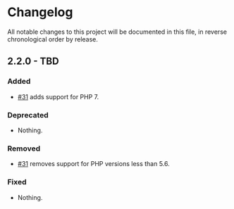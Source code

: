# Changelog

All notable changes to this project will be documented in this file, in reverse chronological order by release.

## 2.2.0 - TBD

### Added

- [#31](https://github.com/zendframework/ZendService_Twitter/pull/31) adds
  support for PHP 7.

### Deprecated

- Nothing.

### Removed

- [#31](https://github.com/zendframework/ZendService_Twitter/pull/31) removes
  support for PHP versions less than 5.6.

### Fixed

- Nothing.
